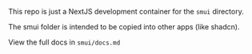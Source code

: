 This repo is just a NextJS development container for the `smui` directory.

The smui folder is intended to be copied into other apps (like shadcn).

View the full docs in `smui/docs.md`